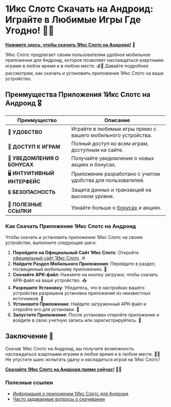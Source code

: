 # 1Икс Слотс Скачать на Андроид: Играйте в Любимые Игры Где Угодно! 🎲✨

[**Нажмите здесь, чтобы скачать 1Икс Слотс на Андроид!**](https://brandplay.link/hSB1khtr) 🤑

1Икс Слотс предлагает своим пользователям удобное мобильное приложение для Андроид, которое позволяет наслаждаться азартными играми в любое время и в любом месте. 💰🎉 Давайте подробнее рассмотрим, как скачать и установить приложение 1Икс Слотс на ваше устройство.

## Преимущества Приложения 1Икс Слотс на Андроид 🎖️

| **Преимущество**                 | **Описание**                                          |
|----------------------------------|------------------------------------------------------|
| 📱 **УДОБСТВО**                  | Играйте в любимые игры прямо с вашего мобильного устройства. |
| 🎰 **ДОСТУП К ИГРАМ**            | Полный доступ ко всем играм, доступным на сайте.    |
| 🔔 **УВЕДОМЛЕНИЯ О БОНУСАХ**     | Получайте уведомления о новых акциях и бонусах.     |
| 🖥️ **ИНТУИТИВНЫЙ ИНТЕРФЕЙС**    | Приложение разработано с учетом удобства для пользователей. |
| 🔒 **БЕЗОПАСНОСТЬ**               | Защита данных и транзакций на высоком уровне.       |
| 🔗 **ПОЛЕЗНЫЕ ССЫЛКИ**            | Узнайте больше о [бонусах](https://brandplay.link/hSB1khtr) и акциях. |

### Как Скачать Приложение 1Икс Слотс на Андроид

Чтобы скачать и установить приложение 1Икс Слотс на своем устройстве, выполните следующие шаги:

1. **Перейдите на Официальный Сайт 1Икс Слотс**: Откройте [официальный сайт 1Икс Слотс](https://brandplay.link/hSB1khtr). 🌐
2. **Найдите Раздел Мобильного Приложения**: Перейдите в раздел, посвященный мобильному приложению. 📲
3. **Скачайте APK-файл**: Нажмите на кнопку загрузки, чтобы скачать APK-файл на ваше устройство. 📥
4. **Разрешите Установку**: Убедитесь, что в настройках вашего устройства разрешена установка приложений из неизвестных источников. 🔧
5. **Установите Приложение**: Найдите загруженный APK-файл и откройте его для установки. 📲
6. **Запустите Приложение**: После установки откройте приложение и войдите в свою учетную запись или зарегистрируйтесь. 🎉

## Заключение 🎊

Скачав 1Икс Слотс на Андроид, вы получите возможность наслаждаться азартными играми в любое время и в любом месте. 🌟💸 Не упустите шанс испытать удачу и насладиться игрой на 1Икс Слотс!

[**Скачайте 1Икс Слотс на Андроид прямо сейчас!**](https://brandplay.link/hSB1khtr) 💪🎊

### Полезные ссылки
- [Информация о приложении 1Икс Слотс для Андроид](https://brandplay.link/hSB1khtr)
- [Часто задаваемые вопросы о скачивании](https://brandplay.link/hSB1khtr)

